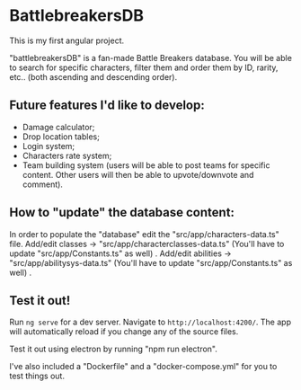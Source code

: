 # BattlebreakersDB
This is my first angular project.

"battlebreakersDB" is a fan-made Battle Breakers database.
You will be able to search for specific characters, filter them and order them by ID, rarity, etc.. (both ascending and descending order).

## Future features I'd like to develop:
- Damage calculator;
- Drop location tables;
- Login system;
- Characters rate system;
- Team building system (users will be able to post teams for specific content. Other users will then be able to upvote/downvote and comment).

## How to "update" the database content:
In order to populate the "database" edit the "src/app/characters-data.ts" file.
Add/edit classes -> "src/app/characterclasses-data.ts" (You'll have to update "src/app/Constants.ts" as well) .
Add/edit abilities -> "src/app/abilitysys-data.ts" (You'll have to update "src/app/Constants.ts" as well) .



## Test it out!
Run `ng serve` for a dev server. Navigate to `http://localhost:4200/`. The app will automatically reload if you change any of the source files.

Test it out using electron by running "npm run electron".

I've also included a "Dockerfile" and a "docker-compose.yml" for you to test things out.
